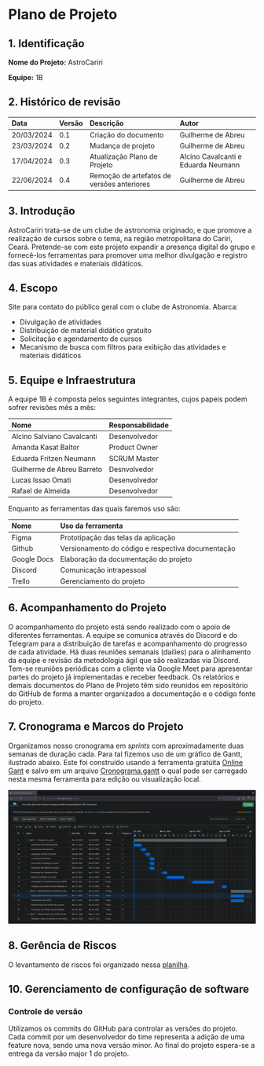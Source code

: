 # Plano de Projeto

## 1. Identificação

**Nome do Projeto:** AstroCariri

**Equipe:** 1B

## 2. Histórico de revisão

| Data       | Versão | Descrição                    | Autor                               |
|:---------- |:------ |:---------------------------- |:----------------------------------- |
| 20/03/2024 | 0.1    | Criação do documento         | Guilherme de Abreu                  |
| 23/03/2024 | 0.2    | Mudança de projeto           | Guilherme de Abreu                  |
| 17/04/2024 | 0.3    | Atualização Plano de Projeto | Alcino Cavalcanti e Eduarda Neumann |
| 22/06/2024 | 0.4    | Remoção de artefatos de versões anteriores | Guilherme de Abreu    |

## 3. Introdução

AstroCariri trata-se de um clube de astronomia originado, e que promove a realização de cursos sobre o tema, na região metropolitana do Cariri, Ceará. Pretende-se com este projeto expandir a presença digital do grupo e fornecê-los ferramentas para promover uma melhor divulgação e registro das suas atividades e materiais didáticos.

## 4. Escopo

Site para contato do público geral com o clube de Astronomia. Abarca:

- Divulgação de atividades
- Distribuição de material didático gratuito
- Solicitação e agendamento de cursos
- Mecanismo de busca com filtros para exibição das atividades e materiais didáticos

## 5. Equipe e Infraestrutura

A equipe 1B é composta pelos seguintes integrantes, cujos papeis podem sofrer revisões mês a mês:

| Nome                       | Responsabilidade |
|:-------------------------- |:---------------- |
| Alcino Salviano Cavalcanti | Desenvolvedor    |
| Amanda Kasat Baltor        | Product Owner    |
| Eduarda Fritzen Neumann    | SCRUM Master     |
| Guilherme de Abreu Barreto | Desnvolvedor     |
| Lucas Issao Omati          | Desenvolvedor    |
| Rafael de Almeida          | Desenvolvedor    |

Enquanto as ferramentas das quais faremos uso são:

| Nome        | Uso da ferramenta                                 |
|:----------- |:------------------------------------------------- |
| Figma       | Prototipação das telas da aplicação               |
| Github      | Versionamento do código e respectiva documentação |
| Google Docs | Elaboração da documentação do projeto             |
| Discord     | Comunicação intrapessoal                          |
| Trello      | Gerenciamento do projeto                          |

## 6. Acompanhamento do Projeto

O acompanhamento do projeto está sendo realizado com o apoio de diferentes ferramentas. A equipe se comunica através do Discord e do Telegram para a distribuição de tarefas e acompanhamento do progresso de cada atividade. Há duas reuniões semanais (dailies) para o alinhamento da equipe e revisão da metodologia ágil que são realizadas via Discord. Tem-se reuniões periódicas com a cliente via Google Meet para apresentar partes do projeto já implementadas e receber feedback. Os relatórios e demais documentos do Plano de Projeto têm sido reunidos em repositório do GitHub de forma a manter organizados a documentação e o código fonte do projeto.

## 7. Cronograma e Marcos do Projeto

Organizamos nosso cronograma em *sprints* com aproximadamente duas semanas de duração cada. Para tal fizemos uso de um gráfico de Gantt, ilustrado abaixo. Este foi construído usando a ferramenta gratúita [Online Gant](https://www.onlinegantt.com/#/gantt) e salvo em um arquivo [Cronograma.gantt](./Cronograma.gantt) o qual pode ser carregado nesta mesma ferramenta para edição ou visualização local.

![](Images/fc09bd652aaf6990dc8a41524e7fac99004cf136.png)

## 8. Gerência de Riscos

O levantamento de riscos foi organizado nessa [planilha](https://docs.google.com/spreadsheets/d/1DsqYmGn9HqbstkxohSNH91RMbwWWpcCD6hRg8YOb8rc/edit?usp=sharing).

## 10. Gerenciamento de configuração de software

### Controle de versão

Utilizamos os commits do GitHub para controlar as versões do projeto. Cada commit por um desenvolvedor do time representa a adição de uma feature nova, sendo uma nova versão minor. Ao final do projeto espera-se a entrega da versão major 1 do projeto.

